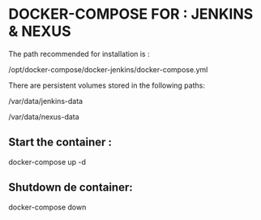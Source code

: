 #  DOCKER-COMPOSE FOR : JENKINS & NEXUS

The path recommended for installation is :

/opt/docker-compose/docker-jenkins/docker-compose.yml


There are persistent volumes stored in the following paths: 

/var/data/jenkins-data

/var/data/nexus-data

## Start the container :

docker-compose up -d

## Shutdown de container:

docker-compose down


